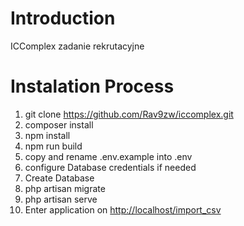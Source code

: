 # Introduction
ICComplex zadanie rekrutacyjne

# Instalation Process
1. git clone https://github.com/Rav9zw/iccomplex.git
2. composer install
3. npm install
4. npm run build
5. copy and rename .env.example into .env 
6. configure Database credentials if needed
7. Create Database
8. php artisan migrate
9. php artisan serve
10. Enter application on [http://localhost/import_csv](http://localhost/import_csv)
